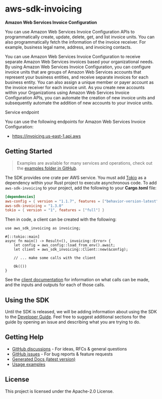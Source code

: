 # aws-sdk-invoicing

__Amazon Web Services Invoice Configuration__

You can use Amazon Web Services Invoice Configuration APIs to programmatically create, update, delete, get, and list invoice units. You can also programmatically fetch the information of the invoice receiver. For example, business legal name, address, and invoicing contacts.

You can use Amazon Web Services Invoice Configuration to receive separate Amazon Web Services invoices based your organizational needs. By using Amazon Web Services Invoice Configuration, you can configure invoice units that are groups of Amazon Web Services accounts that represent your business entities, and receive separate invoices for each business entity. You can also assign a unique member or payer account as the invoice receiver for each invoice unit. As you create new accounts within your Organizations using Amazon Web Services Invoice Configuration APIs, you can automate the creation of new invoice units and subsequently automate the addition of new accounts to your invoice units.

Service endpoint

You can use the following endpoints for Amazon Web Services Invoice Configuration:
  - https://invoicing.us-east-1.api.aws

## Getting Started

> Examples are available for many services and operations, check out the
> [examples folder in GitHub](https://github.com/awslabs/aws-sdk-rust/tree/main/examples).

The SDK provides one crate per AWS service. You must add [Tokio](https://crates.io/crates/tokio)
as a dependency within your Rust project to execute asynchronous code. To add `aws-sdk-invoicing` to
your project, add the following to your **Cargo.toml** file:

```toml
[dependencies]
aws-config = { version = "1.1.7", features = ["behavior-version-latest"] }
aws-sdk-invoicing = "1.3.0"
tokio = { version = "1", features = ["full"] }
```

Then in code, a client can be created with the following:

```rust,no_run
use aws_sdk_invoicing as invoicing;

#[::tokio::main]
async fn main() -> Result<(), invoicing::Error> {
    let config = aws_config::load_from_env().await;
    let client = aws_sdk_invoicing::Client::new(&config);

    // ... make some calls with the client

    Ok(())
}
```

See the [client documentation](https://docs.rs/aws-sdk-invoicing/latest/aws_sdk_invoicing/client/struct.Client.html)
for information on what calls can be made, and the inputs and outputs for each of those calls.

## Using the SDK

Until the SDK is released, we will be adding information about using the SDK to the
[Developer Guide](https://docs.aws.amazon.com/sdk-for-rust/latest/dg/welcome.html). Feel free to suggest
additional sections for the guide by opening an issue and describing what you are trying to do.

## Getting Help

* [GitHub discussions](https://github.com/awslabs/aws-sdk-rust/discussions) - For ideas, RFCs & general questions
* [GitHub issues](https://github.com/awslabs/aws-sdk-rust/issues/new/choose) - For bug reports & feature requests
* [Generated Docs (latest version)](https://awslabs.github.io/aws-sdk-rust/)
* [Usage examples](https://github.com/awslabs/aws-sdk-rust/tree/main/examples)

## License

This project is licensed under the Apache-2.0 License.

